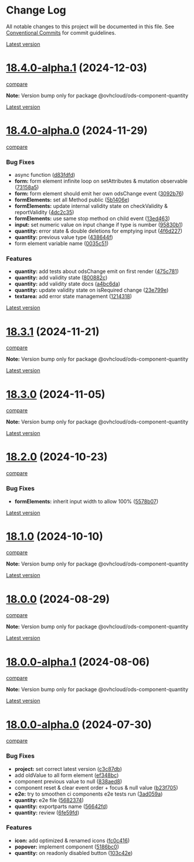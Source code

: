 # Change Log

All notable changes to this project will be documented in this file.
See [Conventional Commits](https://conventionalcommits.org) for commit guidelines.

[Latest version](https://ovh.github.io/design-system/latest/?path=/docs/design-system-changelog--page)


# [18.4.0-alpha.1](https://ovh.github.io/design-system/v18.4.0-alpha.1/?path=/docs/design-system-changelog--page) (2024-12-03)
[compare](https://github.com/ovh/design-system/compare/v18.4.0-alpha.0...v18.4.0-alpha.1)

**Note:** Version bump only for package @ovhcloud/ods-component-quantity







[Latest version](https://ovh.github.io/design-system/latest/?path=/docs/design-system-changelog--page)


# [18.4.0-alpha.0](https://ovh.github.io/design-system/v18.4.0-alpha.0/?path=/docs/design-system-changelog--page) (2024-11-29)
[compare](https://github.com/ovh/design-system/compare/v18.3.1...v18.4.0-alpha.0)

### Bug Fixes

* async function ([d83fdfd](https://github.com/ovh/design-system/commit/d83fdfd0dd1ab04c6f21f7fd180ba7a07befa7f3))
* **form:** form element infinite loop on setAttributes & mutation observable ([73158a5](https://github.com/ovh/design-system/commit/73158a58edfda46dd1ea029ef9ab83344bdcd515))
* **form:** form element should emit her own odsChange event ([3092b76](https://github.com/ovh/design-system/commit/3092b768a559478804492869e2ada8a918fdb023))
* **formElements:** set all Method public ([5b1406e](https://github.com/ovh/design-system/commit/5b1406ef0db8a25ce5652c2ebc57f9638c1c5c5a))
* **formElements:** update internal validity state on checkValidity & reportValidity ([4dc2c35](https://github.com/ovh/design-system/commit/4dc2c35ae4512b36b1c891e951399f54b3e17385))
* **formElements:** use same stop method on child event ([13ed463](https://github.com/ovh/design-system/commit/13ed4635034922ad3633cf2cf6328277a88a113e))
* **input:** set numeric value on input change if type is number ([95830b1](https://github.com/ovh/design-system/commit/95830b1dd7c6970bdf3062517d62469a652ec264))
* **quantity:** error state & double deletions for emptying input ([4f6d227](https://github.com/ovh/design-system/commit/4f6d22760bbb4394bf057f0e1ab8cd257db8f776))
* **quantity:** previous value type ([438644f](https://github.com/ovh/design-system/commit/438644f0af0a681e5d4ecde75439068ae83aa004))
* form element variable name ([0035c51](https://github.com/ovh/design-system/commit/0035c510f6a01ddcbbe58b19f82b4181bb98050e))


### Features

* **quantity:** add tests about odsChange emit on first render ([475c781](https://github.com/ovh/design-system/commit/475c781352ae70ed49ac018295330c9857450260))
* **quantity:** add validity state ([800882c](https://github.com/ovh/design-system/commit/800882c1e032f461a04ab0f6519660b04d188626))
* **quantity:** add validity state docs ([a4bc6da](https://github.com/ovh/design-system/commit/a4bc6daef3c8fded9e08a126479253671a01f05b))
* **quantity:** update validity state on isRequired change ([23e799e](https://github.com/ovh/design-system/commit/23e799ec6064eb4b8d4d27632ce3b4c1dae3e2da))
* **textarea:** add error state management ([1214318](https://github.com/ovh/design-system/commit/1214318a6f4b6aeffdcd16291cc96dd8f407b73d))



[Latest version](https://ovh.github.io/design-system/latest/?path=/docs/design-system-changelog--page)


# [18.3.1](https://ovh.github.io/design-system/v18.3.1/?path=/docs/design-system-changelog--page) (2024-11-21)
[compare](https://github.com/ovh/design-system/compare/v18.3.0...v18.3.1)

**Note:** Version bump only for package @ovhcloud/ods-component-quantity





[Latest version](https://ovh.github.io/design-system/latest/?path=/docs/design-system-changelog--page)


# [18.3.0](https://ovh.github.io/design-system/v18.3.0/?path=/docs/design-system-changelog--page) (2024-11-05)
[compare](https://github.com/ovh/design-system/compare/v18.2.0...v18.3.0)

**Note:** Version bump only for package @ovhcloud/ods-component-quantity







[Latest version](https://ovh.github.io/design-system/latest/?path=/docs/design-system-changelog--page)


# [18.2.0](https://ovh.github.io/design-system/v18.2.0/?path=/docs/design-system-changelog--page) (2024-10-23)
[compare](https://github.com/ovh/design-system/compare/v18.1.0...v18.2.0)

### Bug Fixes

* **formElements:** inherit input width to allow 100% ([5578b07](https://github.com/ovh/design-system/commit/5578b074e948f680cade4706b44da304dced0968))



[Latest version](https://ovh.github.io/design-system/latest/?path=/docs/design-system-changelog--page)


# [18.1.0](https://ovh.github.io/design-system/v18.1.0/?path=/docs/design-system-changelog--page) (2024-10-10)
[compare](https://github.com/ovh/design-system/compare/v18.0.0...v18.1.0)

**Note:** Version bump only for package @ovhcloud/ods-component-quantity





[Latest version](https://ovh.github.io/design-system/latest/?path=/docs/design-system-changelog--page)


# [18.0.0](https://ovh.github.io/design-system/v18.0.0/?path=/docs/design-system-changelog--page) (2024-08-29)
[compare](https://github.com/ovh/design-system/compare/v18.0.0-alpha.1...v18.0.0)

**Note:** Version bump only for package @ovhcloud/ods-component-quantity





[Latest version](https://ovh.github.io/design-system/latest/?path=/docs/design-system-changelog--page)


# [18.0.0-alpha.1](https://ovh.github.io/design-system/v18.0.0-alpha.1/?path=/docs/design-system-changelog--page) (2024-08-06)
[compare](https://github.com/ovh/design-system/compare/v18.0.0-alpha.0...v18.0.0-alpha.1)

**Note:** Version bump only for package @ovhcloud/ods-component-quantity







[Latest version](https://ovh.github.io/design-system/latest/?path=/docs/design-system-changelog--page)


# [18.0.0-alpha.0](https://ovh.github.io/design-system/v18.0.0-alpha.0/?path=/docs/design-system-changelog--page) (2024-07-30)
[compare](https://github.com/ovh/design-system/compare/v17.2.2...v18.0.0-alpha.0)

### Bug Fixes

* **project:** set correct latest version ([c3c87db](https://github.com/ovh/design-system/commit/c3c87db50891e8da601bb89f22ed44ff56f71181))
* add oldValue to all form element ([ef348bc](https://github.com/ovh/design-system/commit/ef348bc7f8299747f2aa0246afae1c1b2d972f29))
* component previous value to null ([838aed8](https://github.com/ovh/design-system/commit/838aed8120e3ac58fde3e98ba9f949d9726f06df))
* component reset & clear event order + focus & null value ([b23f705](https://github.com/ovh/design-system/commit/b23f7052d244d8ef33f7724f0a0c10063bf1995b))
* **e2e:** try to smoothen ci components e2e tests run ([3ad059a](https://github.com/ovh/design-system/commit/3ad059ad59399aef904d6440960f2f2a08eee90f))
* **quantity:** e2e file ([5682374](https://github.com/ovh/design-system/commit/568237435a825129042a079b44d53655fc90364f))
* **quantity:** exportparts name ([56642fd](https://github.com/ovh/design-system/commit/56642fd25f163b28e326d62eb2ceae5db3fbcbba))
* **quantity:** review ([6fe59fd](https://github.com/ovh/design-system/commit/6fe59fdbf01358f8753a1448e923b53addaf76c8))


### Features

* **icon:** add optimized & renamed icons ([fc0c416](https://github.com/ovh/design-system/commit/fc0c41642014d1616048b350abb238db66bafaf3))
* **popover:** implement component ([5186bc0](https://github.com/ovh/design-system/commit/5186bc03079974f7baa7d5d6eb3d40f2648a2709))
* **quantity:** on readonly disabled button ([103c42e](https://github.com/ovh/design-system/commit/103c42e50b180151f029adbfcccdcca30bee1ce6))

